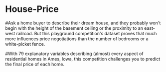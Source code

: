 # House-Price
#Ask a home buyer to describe their dream house, and they probably won't begin with the height of the basement ceiling or the proximity to an east-west railroad. But this playground competition's dataset proves that much more influences price negotiations than the number of bedrooms or a white-picket fence.

#With 79 explanatory variables describing (almost) every aspect of residential homes in Ames, Iowa, this competition challenges you to predict the final price of each home.

